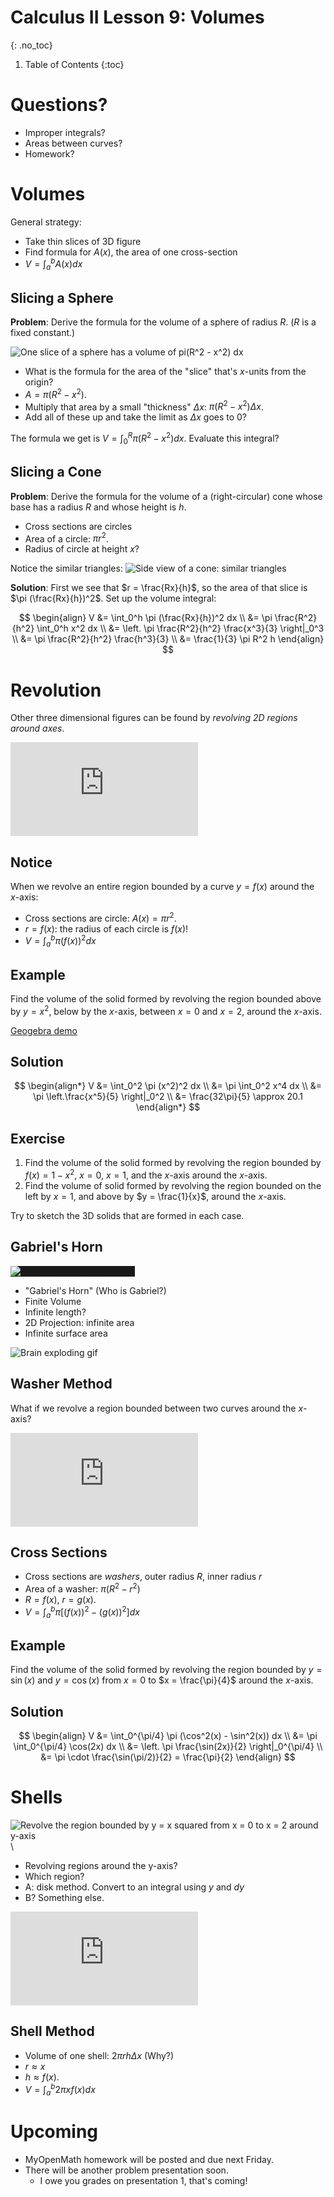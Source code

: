 # Calculus II Lesson 9: Volumes
{: .no_toc}

1. Table of Contents
{:toc}

# Questions?

* Improper integrals?
* Areas between curves?
* Homework?

# Volumes

General strategy:

* Take thin slices of 3D figure
* Find formula for $A(x)$, the area of one cross-section
* $V = \int_a^b A(x) dx$

## Slicing a Sphere

**Problem**: Derive the formula for the volume of a sphere of radius $R$. ($R$ is a fixed constant.)

<img alt="One slice of a sphere has a volume of pi(R^2 - x^2) dx" src="https://xaktly.com/Images/Mathematics/VolumesOfRotation/VolumeOfASphere.png" />

* What is the formula for the area of the "slice" that's $x$-units from the origin?
* $A = \pi(R^2 - x^2)$.
* Multiply that area by a small "thickness" $\Delta x$: $\pi (R^2 - x^2) \Delta x$.
* Add all of these up and take the limit as $\Delta x$ goes to 0?

The formula we get is $V = \int_0^R \pi (R^2 - x^2) dx$. Evaluate this integral?

## Slicing a Cone

**Problem**: Derive the formula for the volume of a (right-circular) cone whose base has a radius $R$ and whose height is $h$.

* Cross sections are circles
* Area of a circle: $\pi r^2$.
* Radius of circle at height $x$?

Notice the similar triangles: <img alt="Side view of a cone: similar triangles" src="similar-triangle-cone.jpeg" />

**Solution**: First we see that $r = \frac{Rx}{h}$, so the area of that slice is $\pi (\frac{Rx}{h})^2$. Set up the volume integral:

$$
\begin{align}
V &= \int_0^h \pi (\frac{Rx}{h})^2 dx \\
  &= \pi \frac{R^2}{h^2} \int_0^h x^2 dx \\
  &= \left. \pi \frac{R^2}{h^2} \frac{x^3}{3} \right|_0^3 \\
  &= \pi \frac{R^2}{h^2} \frac{h^3}{3} \\
  &= \frac{1}{3} \pi R^2 h
\end{align}
$$

# Revolution

Other three dimensional figures can be found by *revolving 2D regions around axes*.

<div class="youtube-container">
<iframe src="https://www.youtube.com/embed/i4L5XoUBD_Q" frameborder="0" allow="accelerometer; autoplay; clipboard-write; encrypted-media; gyroscope; picture-in-picture" allowfullscreen></iframe>
</div>

## Notice

When we revolve an entire region bounded by a curve $y = f(x)$ around the $x$-axis:

* Cross sections are circle: $A(x) = \pi r^2$.
* $r = f(x)$: the radius of each circle is $f(x)$!
* $V = \int_a^b \pi (f(x))^2 dx$

## Example

Find the volume of the solid formed by revolving the region bounded above by $y = x^2$, below by the $x$-axis, between $x = 0$ and $x = 2$, around the $x$-axis.

[Geogebra demo](https://www.geogebra.org/m/z2ubhjru)

## Solution

$$
\begin{align*}
V &= \int_0^2 \pi (x^2)^2 dx \\
&= \pi \int_0^2 x^4 dx \\
&= \pi \left.\frac{x^5}{5} \right|_0^2 \\
&= \frac{32\pi}{5} \approx 20.1
\end{align*}
$$

## Exercise

1. Find the volume of the solid formed by revolving the region bounded by $f(x) = 1 - x^2$, $x = 0$, $x = 1$, and the $x$-axis around the $x$-axis.
2. Find the volume of solid formed by revolving the region bounded on the left by $x = 1$, and above by $y = \frac{1}{x}$, around the $x$-axis.

Try to sketch the 3D solids that are formed in each case.

## Gabriel's Horn


<img alt="Gabriel's Horn Visualization" src="https://upload.wikimedia.org/wikipedia/commons/8/89/GabrielHorn.png" style="background: currentColor" />

* "Gabriel's Horn" (Who is Gabriel?)
* Finite Volume
* Infinite length?
* 2D Projection: infinite area
* Infinite surface area

<img alt="Brain exploding gif" src="https://media3.giphy.com/media/26ufdipQqU2lhNA4g/200.gif" />

## Washer Method

What if we revolve a region bounded between two curves around the $x$-axis?

<div class="youtube-container">
<iframe src="https://www.youtube.com/embed/3oAjcLD34kc?start=23" frameborder="0" allow="accelerometer; autoplay; clipboard-write; encrypted-media; gyroscope; picture-in-picture" allowfullscreen></iframe>
</div>

## Cross Sections

* Cross sections are *washers*, outer radius $R$, inner radius $r$
* Area of a washer: $\pi (R^2 - r^2)$
* $R = f(x)$, $r = g(x)$.
* $V = \int_a^b \pi [(f(x))^2 - (g(x))^2] dx$

## Example

Find the volume of the solid formed by revolving the region bounded by $y = \sin(x)$ and $y = \cos(x)$ from $x = 0$ to $x = \frac{\pi}{4}$ around the $x$-axis.

## Solution

$$
\begin{align}
V &= \int_0^{\pi/4} \pi (\cos^2(x) - \sin^2(x)) dx \\
&= \pi \int_0^{\pi/4} \cos(2x) dx \\
&= \left. \pi \frac{\sin(2x)}{2} \right|_0^{\pi/4} \\
&= \pi \cdot \frac{\sin(\pi/2)}{2} = \frac{\pi}{2}
\end{align}
$$

# Shells

![Revolve the region bounded by y = x squared from x = 0 to x = 2 around y-axis](which-region.jpeg)\

* Revolving regions around the y-axis?
* Which region?
* A: disk method. Convert to an integral using $y$ and $dy$
* B? Something else.

<div class="youtube-container">
<iframe src="https://www.youtube.com/embed/JrRniVSW9tg" frameborder="0" allow="accelerometer; autoplay; clipboard-write; encrypted-media; gyroscope; picture-in-picture" allowfullscreen></iframe>
</div>

## Shell Method

* Volume of one shell: $2\pi rh\Delta x$ (Why?)
* $r \approx x$
* $h \approx f(x)$.
* $V = \int_a^b 2 \pi x f(x) dx$

# Upcoming

* MyOpenMath homework will be posted and due next Friday.
* There will be another problem presentation soon.
  * I owe you grades on presentation 1, that's coming!
